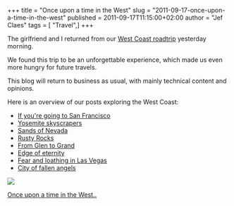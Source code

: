 +++
title = "Once upon a time in the West"
slug = "2011-09-17-once-upon-a-time-in-the-west"
published = 2011-09-17T11:15:00+02:00
author = "Jef Claes"
tags = [ "Travel",]
+++
[  
](http://1.bp.blogspot.com/-_JiVp9Jxn6c/TnRm70CgnZI/AAAAAAAABJ4/s11bNxx_rPA/s1600/Yosemite_0210.png)

The girlfriend and I returned from our [West Coast
roadtrip](http://jclaes.blogspot.com/2011/08/west-coast-road-trip-schedule.html)
yesterday morning.  
  
We found this trip to be an unforgettable experience, which made us even
more hungry for future travels.  
  
This blog will return to business as usual, with mainly technical
content and opinions.  
  
Here is an overview of our posts exploring the West Coast:  

-   [If you're going to San
    Francisco](http://jclaes.blogspot.com/2011/08/if-youre-going-to-san-francisco.html)
-   [Yosemite
    skyscrapers](http://jclaes.blogspot.com/2011/09/yosemite-skyscrapers.html)
-   [Sands of
    Nevada](http://jclaes.blogspot.com/2011/09/yesterday-evening-we-spent-night-in.html)
-   [Rusty Rocks](http://jclaes.blogspot.com/2011/09/rusty-rocks.html)
-   [From Glen to
    Grand](http://jclaes.blogspot.com/2011/09/from-glen-to-grand.html)
-   [Edge of
    eternity](http://jclaes.blogspot.com/2011/09/edge-of-eternity.html)
-   [Fear and loathing in Las
    Vegas](http://jclaes.blogspot.com/2011/09/fear-and-loathing-in-las-vegas.html)
-   [City of fallen
    angels](http://jclaes.blogspot.com/2011/09/city-of-fallen-angels.html)

[![](../images/thumbnails/2011-09-17-once-upon-a-time-in-the-west-Yosemite_0210.png)](../images/2011-09-17-once-upon-a-time-in-the-west-Yosemite_0210.png)

  

[Once upon a time in the
West..](http://www.youtube.com/watch?v=NSRGCtZ9_Uc)
